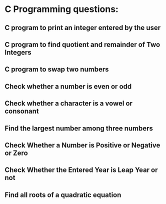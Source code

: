 # C Programming questions:

## C program to print an integer entered by the user

## C program to find quotient and remainder of Two Integers

## C program to swap two numbers

## Check whether a number is even or odd

## Check whether a character is a vowel or consonant

## Find the largest number among three numbers

## Check Whether a Number is Positive or Negative or Zero

## Check Whether the Entered Year is Leap Year or not

## Find all roots of a quadratic equation
